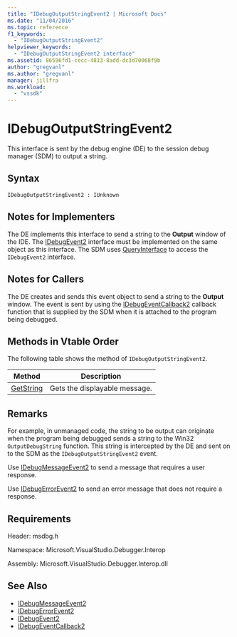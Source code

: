 ```yaml
---
title: "IDebugOutputStringEvent2 | Microsoft Docs"
ms.date: "11/04/2016"
ms.topic: reference
f1_keywords:
  - "IDebugOutputStringEvent2"
helpviewer_keywords:
  - "IDebugOutputStringEvent2 interface"
ms.assetid: 86596fd1-cecc-4813-8add-dc3d70068f9b
author: "gregvanl"
ms.author: "gregvanl"
manager: jillfra
ms.workload:
  - "vssdk"
---
```

# IDebugOutputStringEvent2
This interface is sent by the debug engine (DE) to the session debug manager (SDM) to output a string.

## Syntax

```
IDebugOutputStringEvent2 : IUnknown
```

## Notes for Implementers
 The DE implements this interface to send a string to the **Output** window of the IDE. The [IDebugEvent2](../../../extensibility/debugger/reference/idebugevent2.md) interface must be implemented on the same object as this interface. The SDM uses [QueryInterface](/cpp/atl/queryinterface) to access the `IDebugEvent2` interface.

## Notes for Callers
 The DE creates and sends this event object to send a string to the **Output** window. The event is sent by using the [IDebugEventCallback2](../../../extensibility/debugger/reference/idebugeventcallback2.md) callback function that is supplied by the SDM when it is attached to the program being debugged.

## Methods in Vtable Order
 The following table shows the method of `IDebugOutputStringEvent2`.

|Method|Description|
|------------|-----------------|
|[GetString](../../../extensibility/debugger/reference/idebugoutputstringevent2-getstring.md)|Gets the displayable message.|

## Remarks
 For example, in unmanaged code, the string to be output can originate when the program being debugged sends a string to the Win32 `OutputDebugString` function. This string is intercepted by the DE and sent on to the SDM as the `IDebugOutputStringEvent2` event.

 Use [IDebugMessageEvent2](../../../extensibility/debugger/reference/idebugmessageevent2.md) to send a message that requires a user response.

 Use [IDebugErrorEvent2](../../../extensibility/debugger/reference/idebugerrorevent2.md) to send an error message that does not require a response.

## Requirements
 Header: msdbg.h

 Namespace: Microsoft.VisualStudio.Debugger.Interop

 Assembly: Microsoft.VisualStudio.Debugger.Interop.dll

## See Also
- [IDebugMessageEvent2](../../../extensibility/debugger/reference/idebugmessageevent2.md)
- [IDebugErrorEvent2](../../../extensibility/debugger/reference/idebugerrorevent2.md)
- [IDebugEvent2](../../../extensibility/debugger/reference/idebugevent2.md)
- [IDebugEventCallback2](../../../extensibility/debugger/reference/idebugeventcallback2.md)
